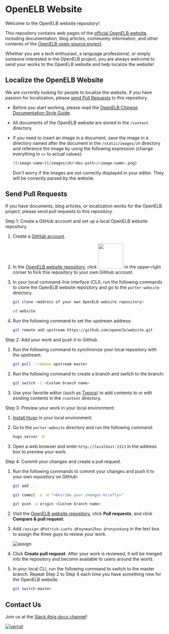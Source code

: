 # OpenELB Website

Welcome to the OpenELB website repository!

This repository contains web pages of the [official OpenELB website](https://openelb.io), including documentation, blog articles, community information, and other contents of the [OpenELB open-source project](https://github.com/kubesphere/OpenELB).

Whether you are a tech enthusiast, a language professional, or simply someone interested in the OpenELB project, you are always welcome to send your works to the OpenELB website and help localize the website!

## Localize the OpenELB Website

We are currently looking for people to localize the website. If you have passion for localization, please [send Pull Requests](#send-pull-requests) to this repository.

* Before you start working, please read the [OpenELB Chinese Documentation Style Guide](./OpenELB-chinese-documentation-style-guide.md).

* All documents of the OpenELB website are stored in the `/content` directory.

* If you need to insert an image in a document, save the image in a directory named after the document in the `/static/images/zh` directory and reference the image by using the following expression (change everything in `<>` to actual values):

  ```bash
  ![<image-name>](/images/zh/<doc-path>/<image-name>.png)
  ```

  Don't worry if the images are not correctly displayed in your editor. They will be correctly parsed by the website.

## Send Pull Requests

If you have documents, blog articles, or localization works for the OpenELB project, please send pull requests to this repository.

Step 1: Create a GitHub account and set up a local OpenELB website repository.

1. Create a [GitHub account](https://github.com/join).

2. In the [OpenELB website repository](https://github.com/kubesphere/porter-website), click <img src="./fork.png" width="80px"> in the upper-right corner to fork this repository to your own GitHub account.

3. In your local command-line interface (CLI), run the following commands to clone the OpenELB website repository and go to the `porter-website` directory.

   ```bash
   git clone <Address of your own OpenELB website repository>
   ```

   ```bash
   cd website
   ```

4. Run the following command to set the upstream address:

   ```bash
   git remote add upstream https://github.com/openelb/website.git
   ```

Step 2: Add your work and push it to GitHub.

1. Run the following command to synchronize your local repository with the upstream:

   ```bash
   git pull --rebase upstream master
   ```

2. Run the following command to create a branch and switch to the branch:

   ```bash
   git switch -c <Custom branch name>
   ```

3. Use your favorite editor (such as [Typora](https://typora.io/)) to add contents to or edit existing contents in the `/content` directory.

Step 3: Preview your work in your local environment.

1. [Install Hugo](https://gohugo.io/getting-started/quick-start/) in your local environment.

2. Go to the `porter-website` directory and run the following command:

   ```bash
   hugo server -D
   ```

3. Open a web browser and enter `http://localhost:1313` in the address box to preview your work.

Step 4: Commit your changes and create a pull request.

1. Run the following commands to commit your changes and push it to your own repository on GitHub:

   ```bash
   git add .
   ```

   ```bash
   git commit -s -m "<Desribe your changes briefly>"
   ```

   ```bash
   git push -u origin <Custom branch name>
   ```

2. Visit the [OpenELB website repository](https://github.com/kubesphere/porter-website), click **Pull requests**, and click **Compare & pull request**.

3. Add `/assign @Patrick-LuoYu @FeynmanZhou @renyunkang` in the text box to assign the three guys to review your work.

   ![assign](./assign.png)

4. Click **Create pull request**. After your work is reviewed, it will be merged into the repository and become available to users around the world.

5. In your local CLI, run the following command to switch to the master branch. Repeat Step 2 to Step 4 each time you have something new for the OpenELB website.

   ```bash
   git switch master
   ```

## Contact Us

Join us at the [Slack #sig-docs channel](https://kubesphere.slack.com/archives/C010WA9EW01)!  


[![vercel](./powered-by-vercel.svg)](https://vercel.com?utm_source=openelb&utm_campaign=oss)
